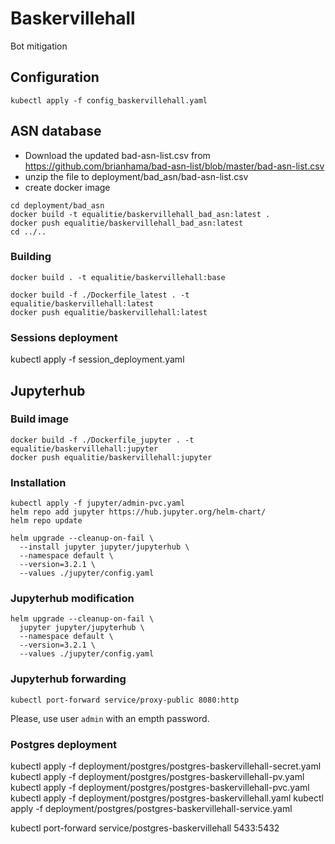 # Baskervillehall
Bot mitigation 

## Configuration
```commandline
kubectl apply -f config_baskervillehall.yaml
```

## ASN database
* Download the updated bad-asn-list.csv from <https://github.com/brianhama/bad-asn-list/blob/master/bad-asn-list.csv>
* unzip the file to deployment/bad_asn/bad-asn-list.csv
* create docker image
```
cd deployment/bad_asn
docker build -t equalitie/baskervillehall_bad_asn:latest .
docker push equalitie/baskervillehall_bad_asn:latest
cd ../..
```


### Building
```
docker build . -t equalitie/baskervillehall:base
```

```
docker build -f ./Dockerfile_latest . -t equalitie/baskervillehall:latest
docker push equalitie/baskervillehall:latest
```

### Sessions deployment
kubectl apply -f session_deployment.yaml

## Jupyterhub

### Build image
```commandline
docker build -f ./Dockerfile_jupyter . -t equalitie/baskervillehall:jupyter
docker push equalitie/baskervillehall:jupyter
```

### Installation
```commandline
kubectl apply -f jupyter/admin-pvc.yaml
helm repo add jupyter https://hub.jupyter.org/helm-chart/
helm repo update
```

```commandline
helm upgrade --cleanup-on-fail \
  --install jupyter jupyter/jupyterhub \
  --namespace default \
  --version=3.2.1 \
  --values ./jupyter/config.yaml
```

### Jupyterhub modification
```commandline
helm upgrade --cleanup-on-fail \
  jupyter jupyter/jupyterhub \
  --namespace default \
  --version=3.2.1 \
  --values ./jupyter/config.yaml
```

### Jupyterhub forwarding
```commandline
kubectl port-forward service/proxy-public 8080:http
```
Please, use user `admin` with an empth password.

### Postgres deployment
kubectl apply -f deployment/postgres/postgres-baskervillehall-secret.yaml
kubectl apply -f deployment/postgres/postgres-baskervillehall-pv.yaml
kubectl apply -f deployment/postgres/postgres-baskervillehall-pvc.yaml
kubectl apply -f deployment/postgres/postgres-baskervillehall.yaml
kubectl apply -f deployment/postgres/postgres-baskervillehall-service.yaml

kubectl port-forward service/postgres-baskervillehall 5433:5432

